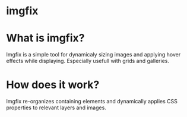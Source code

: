imgfix
======

What is imgfix?
===

Imgfix is a simple tool for dynamicaly sizing images and applying hover effects while displaying. Especially usefull with grids and galleries.

How does it work?
===

Imgfix re-organizes containing elements and dynamically applies CSS properties to relevant layers and images.